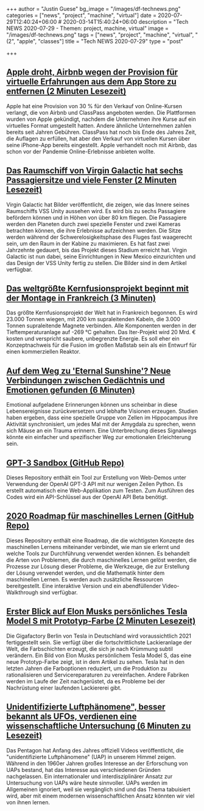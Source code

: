 +++
author = "Justin Guese"
bg_image = "/images/df-technews.png"
categories = ["news", "project", "machine", "virtual"]
date = 2020-07-29T12:40:24+06:00 # 2020-03-14T15:40:24+06:00
description = "Tech NEWS 2020-07-29 - Themen: project, machine, virtual"
image = "/images/df-technews.png"
tags = ["news", "project", "machine", "virtual", "(2", "apple", "classes"]
title = "Tech NEWS 2020-07-29"
type = "post"

+++

## [Apple droht, Airbnb wegen der Provision für virtuelle Erfahrungen aus dem App Store zu entfernen (2 Minuten Lesezeit)](https://www.imore.com/apple-threatens-remove-airbnb-app-store-over-virtual-experiences-commission/1/010001739a0d02e8-1f793f72-f09d-446b-9c26-81d8cc957552-000000/K5hHKbIue7t4wBMlh6zFYxg631VoFoTUhb_K9zx11fU=151)

 Apple hat eine Provision von 30 % für den Verkauf von Online-Kursen verlangt, die von Airbnb und ClassPass angeboten werden. Die Plattformen wurden von Apple gekündigt, nachdem die Unternehmen ihre Kurse auf ein virtuelles Format umgestellt hatten. Andere ähnliche Unternehmen zahlen bereits seit Jahren Gebühren. ClassPass hat noch bis Ende des Jahres Zeit, die Auflagen zu erfüllen, hat aber den Verkauf von virtuellen Kursen über seine iPhone-App bereits eingestellt. Apple verhandelt noch mit Airbnb, das schon vor der Pandemie Online-Erlebnisse anbieten wollte.

## [Das Raumschiff von Virgin Galactic hat sechs Passagiersitze und viele Fenster (2 Minuten Lesezeit)](https://arstechnica.com/science/2020/07/virgin-galactic-reveals-the-sleek-interior-design-of-its-spaceship//1/010001739a0d02e8-1f793f72-f09d-446b-9c26-81d8cc957552-000000/WPpCs_3oUUwQ0vygdl7zWT9Svid6pGY_QLXy4FHoO08=151)

 Virgin Galactic hat Bilder veröffentlicht, die zeigen, wie das Innere seines Raumschiffs VSS Unity aussehen wird. Es wird bis zu sechs Passagiere befördern können und in Höhen von über 80 km fliegen. Die Passagiere werden den Planeten durch zwei spezielle Fenster und zwei Kameras betrachten können, die ihre Erlebnisse aufzeichnen werden. Die Sitze werden während der Schwerelosigkeitsphase des Fluges fast waagerecht sein, um den Raum in der Kabine zu maximieren. Es hat fast zwei Jahrzehnte gedauert, bis das Projekt dieses Stadium erreicht hat. Virgin Galactic ist nun dabei, seine Einrichtungen in New Mexico einzurichten und das Design der VSS Unity fertig zu stellen. Die Bilder sind in dem Artikel verfügbar.

## [Das weltgrößte Kernfusionsprojekt beginnt mit der Montage in Frankreich (3 Minuten)](https://www.theguardian.com/environment/2020/jul/28/worlds-largest-nuclear-fusion-project-under-assembly-in-france/1/010001739a0d02e8-1f793f72-f09d-446b-9c26-81d8cc957552-000000/VmnxifJ4KP5IQP_ewfHTIEvZ_Fw10pHxlJQio5Xv0Y4=151)

 Das größte Kernfusionsprojekt der Welt hat in Frankreich begonnen. Es wird 23.000 Tonnen wiegen, mit 200 km supraleitenden Kabeln, die 3.000 Tonnen supraleitende Magnete verbinden. Alle Komponenten werden in der Tieftemperaturanlage auf -269 °C gehalten. Das Iter-Projekt wird 20 Mrd. € kosten und verspricht saubere, unbegrenzte Energie. Es soll eher ein Konzeptnachweis für die Fusion im großen Maßstab sein als ein Entwurf für einen kommerziellen Reaktor.

## [Auf dem Weg zu 'Eternal Sunshine'? Neue Verbindungen zwischen Gedächtnis und Emotionen gefunden (6 Minuten)](https://singularityhub.com/2020/07/28/towards-eternal-sunshine-new-links-found-between-memory-and-emotion//1/010001739a0d02e8-1f793f72-f09d-446b-9c26-81d8cc957552-000000/-baQmNLjy99rYuliwJaPe4m_L_-cDiiDFTHq_Ww8eK0=151)

 Emotional aufgeladene Erinnerungen können uns scheinbar in diese Lebensereignisse zurückversetzen und lebhafte Visionen erzeugen. Studien haben ergeben, dass eine spezielle Gruppe von Zellen im Hippocampus ihre Aktivität synchronisiert, um jedes Mal mit der Amygdala zu sprechen, wenn sich Mäuse an ein Trauma erinnern. Eine Unterbrechung dieses Signalwegs könnte ein einfacher und spezifischer Weg zur emotionalen Erleichterung sein.

## [GPT-3 Sandbox (GitHub Repo)](https://github.com/shreyashankar/gpt3-sandbox/1/010001739a0d02e8-1f793f72-f09d-446b-9c26-81d8cc957552-000000/RM60sIbis_YVED0-TSzdTlcyEI26ybdNGQwF_bsBr5U=151)

 Dieses Repository enthält ein Tool zur Erstellung von Web-Demos unter Verwendung der OpenAI GPT-3 API mit nur wenigen Zeilen Python. Es erstellt automatisch eine Web-Applikation zum Testen. Zum Ausführen des Codes wird ein API-Schlüssel aus der OpenAI API Beta benötigt.

## [2020 Roadmap für maschinelles Lernen (GitHub Repo)](https://github.com/mrdbourke/machine-learning-roadmap/1/010001739a0d02e8-1f793f72-f09d-446b-9c26-81d8cc957552-000000/hQgHdUHW0DaBQHhUA-lORip6g_mm81Zq3pRzS_hSX6U=151)

 Dieses Repository enthält eine Roadmap, die die wichtigsten Konzepte des maschinellen Lernens miteinander verbindet, wie man sie erlernt und welche Tools zur Durchführung verwendet werden können. Es behandelt die Arten von Problemen, die durch maschinelles Lernen gelöst werden, die Prozesse zur Lösung dieser Probleme, die Werkzeuge, die zur Erstellung der Lösung verwendet werden, und die Mathematik hinter dem maschinellen Lernen. Es werden auch zusätzliche Ressourcen bereitgestellt. Eine interaktive Version und ein abendfüllender Video-Walkthrough sind verfügbar.

## [Erster Blick auf Elon Musks persönliches Tesla Model S mit Prototyp-Farbe (2 Minuten Lesezeit)](https://electrek.co/2020/07/28/elon-musk-tesla-model-s-prototype-color//1/010001739a0d02e8-1f793f72-f09d-446b-9c26-81d8cc957552-000000/QgmthJCL3PorJPmFMUXr4VBdolZYFHxYEp13eCHcBzo=151)

 Die Gigafactory Berlin von Tesla in Deutschland wird voraussichtlich 2021 fertiggestellt sein. Sie verfügt über die fortschrittlichste Lackieranlage der Welt, die Farbschichten erzeugt, die sich je nach Krümmung subtil verändern. Ein Bild von Elon Musks persönlichem Tesla Model S, das eine neue Prototyp-Farbe zeigt, ist in dem Artikel zu sehen. Tesla hat in den letzten Jahren die Farboptionen reduziert, um die Produktion zu rationalisieren und Servicereparaturen zu vereinfachen. Andere Fabriken werden im Laufe der Zeit nachgerüstet, da es Probleme bei der Nachrüstung einer laufenden Lackiererei gibt.

## [Unidentifizierte Luftphänomene", besser bekannt als UFOs, verdienen eine wissenschaftliche Untersuchung (6 Minuten zu Lesezeit)](https://www.scientificamerican.com/article/unidentified-aerial-phenomena-better-known-as-ufos-deserve-scientific-investigation//1/010001739a0d02e8-1f793f72-f09d-446b-9c26-81d8cc957552-000000/l38bIKCW3VPzwNisTp9LHHsfNlvebgTD6ZnDlk6u_iw=151)

 Das Pentagon hat Anfang des Jahres offiziell Videos veröffentlicht, die "unidentifizierte Luftphänomene" (UAP) in unserem Himmel zeigen. Während in den 1960er Jahren großes Interesse an der Erforschung von UAPs bestand, hat das Interesse aus verschiedenen Gründen nachgelassen. Ein internationaler und interdisziplinärer Ansatz zur Untersuchung von UAPs wäre heute sinnvoller. UAPs werden im Allgemeinen ignoriert, weil sie vergänglich sind und das Thema tabuisiert wird, aber mit einem modernen wissenschaftlichen Ansatz könnten wir viel von ihnen lernen.


